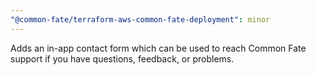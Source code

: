 ```yaml
---
"@common-fate/terraform-aws-common-fate-deployment": minor
---
```


Adds an in-app contact form which can be used to reach Common Fate support if you have questions, feedback, or problems.
